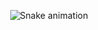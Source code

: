

<div align="center">

  ![Snake animation](https://github.com/danielbped/danielbped/blob/output/github-contribution-grid-snake.svg)
  
</div>

